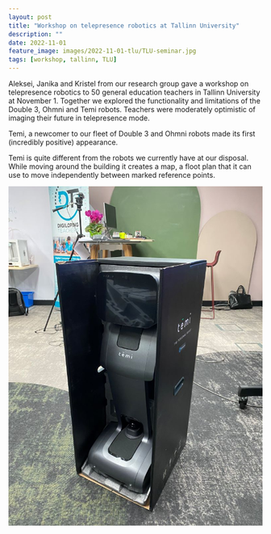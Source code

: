 ```yaml
---
layout: post
title: "Workshop on telepresence robotics at Tallinn University"
description: ""
date: 2022-11-01
feature_image: images/2022-11-01-tlu/TLU-seminar.jpg
tags: [workshop, tallinn, TLU]
---
```


Aleksei, Janika and Kristel from our research group gave a workshop on telepresence robotics to 50 general education teachers in Tallinn University at November 1. Together we explored the functionality and limitations of the Double 3, Ohmni and Temi robots. Teachers were moderately optimistic of imaging their future in telepresence mode.

Temi, a newcomer to our fleet of Double 3 and Ohmni robots made its first (incredibly positive) appearance. 

<!--more-->

Temi is quite different from the robots we currently have at our disposal. While moving around the building it creates a map, a floot plan that it can use to move independently between marked reference points.

![Temi robot](/images/2022-11-01-tlu/temi.jpg)


<!-- [[Official page of the event](https://www.tlu.ee/404.html)] -->
